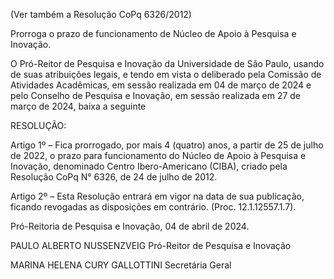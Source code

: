 (Ver também a Resolução CoPq 6326/2012)

Prorroga o prazo de funcionamento de Núcleo de Apoio à Pesquisa e Inovação.

O Pró-Reitor de Pesquisa e Inovação da Universidade de São Paulo, usando de suas atribuições legais, e tendo em vista o deliberado pela Comissão de Atividades Acadêmicas, em sessão realizada em 04 de março de 2024 e pelo Conselho de Pesquisa e Inovação, em sessão realizada em 27 de março de 2024, baixa a seguinte

RESOLUÇÃO:

Artigo 1º – Fica prorrogado, por mais 4 (quatro) anos, a partir de 25 de julho de 2022, o prazo para funcionamento do Núcleo de Apoio à Pesquisa e Inovação, denominado Centro Ibero-Americano (CIBA), criado pela Resolução CoPq N° 6326, de 24 de julho de 2012.

Artigo 2º – Esta Resolução entrará em vigor na data de sua publicação, ficando revogadas as disposições em contrário. (Proc. 12.1.12557.1.7).

Pró-Reitoria de Pesquisa e Inovação, 04 de abril de 2024.

PAULO ALBERTO NUSSENZVEIG
Pró-Reitor de Pesquisa e Inovação

MARINA HELENA CURY GALLOTTINI
Secretária Geral